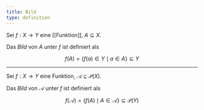 ```yaml
---
title: Bild
type: definition
---
```


Sei $f : X \to Y$ eine [[Funktion]], $A \subseteq X$.

Das *Bild* von $A$ unter $f$ ist definiert als

$$
	f(A) = \{ f(a) \in Y \mid a \in A \} \subseteq Y
$$

---

Sei $f : X \to Y$ eine Funktion, $\mathcal{A} \subseteq \mathcal{P}(X)$.

Das *Bild* von $\mathcal{A}$ unter $f$ ist definiert als

$$
	f(\mathcal{A}) = \{ f(A) \mid A \in \mathcal{A} \} \subseteq \mathcal{P}(Y)
$$